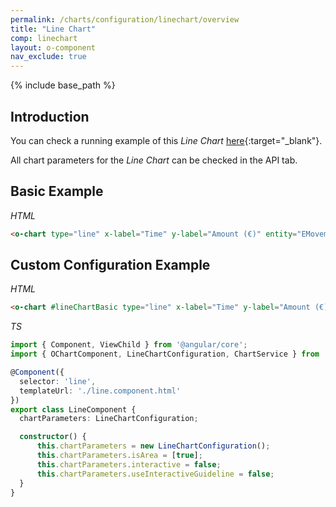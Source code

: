 ```yaml
---
permalink: /charts/configuration/linechart/overview
title: "Line Chart"
comp: linechart
layout: o-component
nav_exclude: true
---
```


{% include base_path %}

## Introduction

You can check a running example of this *Line Chart* [here](https://try.imatia.com/ontimizeweb/v15/charts/main/line-chart/line){:target="_blank"}.

All chart parameters for the *Line Chart* can be checked in the API tab.

## Basic Example

*HTML*

```html
<o-chart type="line" x-label="Time" y-label="Amount (€)" entity="EMovements" x-axis="DATE_" y-axis="MOVEMENT" x-data-type="time"></o-chart>
```

## Custom Configuration Example

*HTML*

```html
<o-chart #lineChartBasic type="line" x-label="Time" y-label="Amount (€)" entity="EMovements" x-axis="DATE_" y-axis="MOVEMENT" [chart-parameters]="chartParameters" x-data-type="time"></o-chart>
```

*TS*

```ts
import { Component, ViewChild } from '@angular/core';
import { OChartComponent, LineChartConfiguration, ChartService } from 'ontimize-web-ngx-charts';

@Component({
  selector: 'line',
  templateUrl: './line.component.html'
})
export class LineComponent {
  chartParameters: LineChartConfiguration;

  constructor() {
      this.chartParameters = new LineChartConfiguration();
      this.chartParameters.isArea = [true];
      this.chartParameters.interactive = false;
      this.chartParameters.useInteractiveGuideline = false;
  }
}
```
